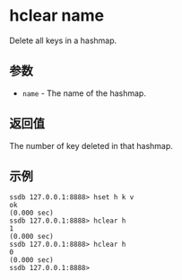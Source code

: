 # hclear name

Delete all keys in a hashmap.

## 参数

* `name` - The name of the hashmap.

## 返回值

The number of key deleted in that hashmap.

## 示例

	ssdb 127.0.0.1:8888> hset h k v
	ok
	(0.000 sec)
	ssdb 127.0.0.1:8888> hclear h
	1
	(0.000 sec)
	ssdb 127.0.0.1:8888> hclear h
	0
	(0.000 sec)
	ssdb 127.0.0.1:8888> 
